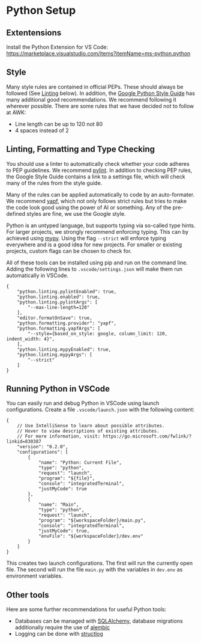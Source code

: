 # Python Setup

## Extentensions

Install the Python Extension for VS Code: https://marketplace.visualstudio.com/items?itemName=ms-python.python

## Style

Many style rules are contained in official PEPs. These should always be followed (See [Linting](#linting-formatting-and-type-checking) below). In addition, the [Google Python Style Guide](https://github.com/google/styleguide/blob/gh-pages/pyguide.md) has many additional good recommendations. We recommend following it wherever possible. There are some rules that we have decided not to follow at AWK:

- Line length can be up to 120 not 80
- 4 spaces instead of 2

## Linting, Formatting and Type Checking

You should use a linter to automatically check whether your code adheres to PEP guidelines. We recommend [pylint](https://pylint.pycqa.org/en/latest/). In addition to checking PEP rules, the Google Style Guide contains a link to a settings file, which will check many of the rules from the style guide.

Many of the rules can be applied automatically to code by an auto-formater. We recommend [yapf](https://pypi.org/project/yapf/), which not only follows strict rules but tries to make the code look good using the power of AI or something. Any of the pre-defined styles are fine, we use the Google style.

Python is an untyped language, but supports typing via so-called type hints. For larger projects, we strongly recommend enforcing typing. This can by achieved using [mypy](http://mypy-lang.org/). Using the flag `--strict` will enforce typing everywhere and is a good idea for new projects. For smaller or existing projects, custom flags can be chosen to check for.

All of these tools can be installed using pip and run on the command line. Adding the following lines to `.vscode/settings.json` will make them run automatically in VSCode.

```
{
    "python.linting.pylintEnabled": true,
    "python.linting.enabled": true,
    "python.linting.pylintArgs": [
        "--max-line-length=120"
    ],
    "editor.formatOnSave": true,
    "python.formatting.provider": "yapf",
    "python.formatting.yapfArgs": [
        "--style={based_on_style: google, column_limit: 120, indent_width: 4}",
    ],
    "python.linting.mypyEnabled": true,
    "python.linting.mypyArgs": [
        "--strict"
    ]
}
```

## Running Python in VSCode

You can easily run and debug Python in VSCode using launch configurations. Create a file `.vscode/launch.json` with the following content:  

```
{
    // Use IntelliSense to learn about possible attributes.
    // Hover to view descriptions of existing attributes.
    // For more information, visit: https://go.microsoft.com/fwlink/?linkid=830387
    "version": "0.2.0",
    "configurations": [
        {
            "name": "Python: Current File",
            "type": "python",
            "request": "launch",
            "program": "${file}",
            "console": "integratedTerminal",
            "justMyCode": true
        },
        {
            "name": "Main",
            "type": "python",
            "request": "launch",
            "program": "${workspaceFolder}/main.py",
            "console": "integratedTerminal",
            "justMyCode": true,
            "envFile": "${workspaceFolder}/dev.env"
        }
    ]
}
```
This creates two launch configurations. The first will run the currently open file. The second will run the file `main.py` with the variables in `dev.env` as environment variables. 

## Other tools

Here are some further recommendations for useful Python tools:

- Databases can be managed with [SQLAlchemy](https://www.sqlalchemy.org/), database migrations additionally require the use of [alembic](https://alembic.sqlalchemy.org/en/latest/)
- Logging can be done with [structlog](https://www.structlog.org/en/stable/getting-started.html)

